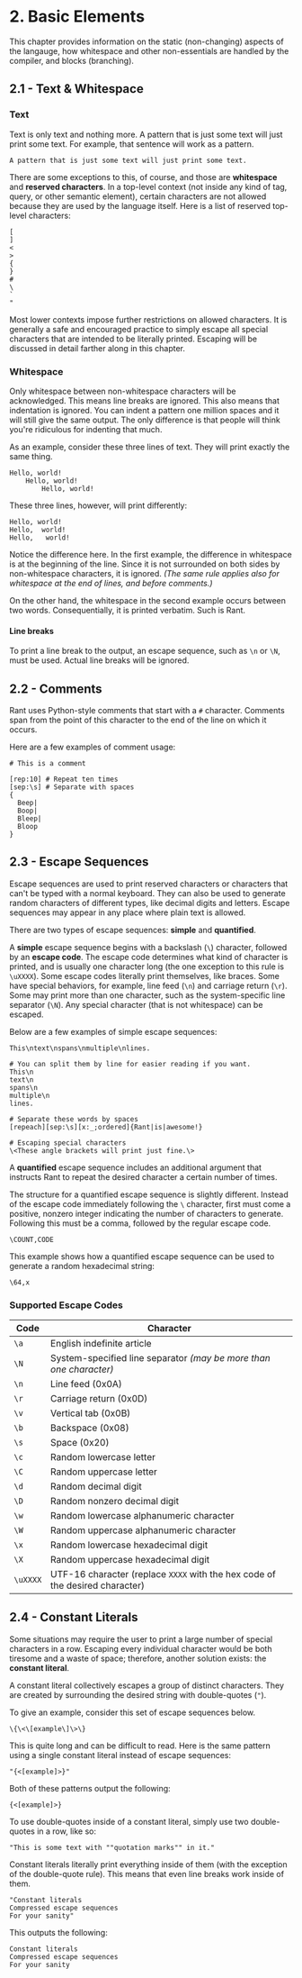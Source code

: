 # 2. Basic Elements

This chapter provides information on the static (non-changing) aspects of the langauge, how whitespace and other non-essentials are handled by the compiler, and blocks (branching).

## 2.1 - Text & Whitespace

### Text

Text is only text and nothing more. A pattern that is just some text will just print some text. For example, that sentence will work as a pattern.

```rant
A pattern that is just some text will just print some text.
```

There are some exceptions to this, of course, and those are **whitespace** and **reserved characters**. In a top-level context (not inside any kind of tag, query, or other semantic element), certain characters are not allowed because they are used by the language itself. Here is a list of reserved top-level characters:

```
[
]
<
>
{
}
#
\
`
"
```

Most lower contexts impose further restrictions on allowed characters. It is generally a safe and encouraged practice to simply escape all special characters that are intended to be literally printed. Escaping will be discussed in detail farther along in this chapter.

### Whitespace

Only whitespace between non-whitespace characters will be acknowledged. This means line breaks are ignored. This also means that indentation is ignored. You can indent a pattern one million spaces and it will still give the same output. The only difference is that people will think you're ridiculous for indenting that much.

As an example, consider these three lines of text. They will print exactly the same thing.
```rant
Hello, world!
    Hello, world!
        Hello, world!
```

These three lines, however, will print differently:
```rant
Hello, world!
Hello,  world!
Hello,   world!
```

Notice the difference here. In the first example, the difference in whitespace is at the beginning of the line. Since it is not surrounded on both sides by non-whitespace characters, it is ignored. *(The same rule applies also for whitespace at the end of lines, and before comments.)*

On the other hand, the whitespace in the second example occurs between two words. Consequentially, it is printed verbatim. Such is Rant.

#### Line breaks

To print a line break to the output, an escape sequence, such as `\n` or `\N`, must be used. Actual line breaks will be ignored.

## 2.2 - Comments

Rant uses Python-style comments that start with a `#` character. Comments span from the point of this character to the end of the line on which it occurs.

Here are a few examples of comment usage:

```rant
# This is a comment
```

```rant
[rep:10] # Repeat ten times
[sep:\s] # Separate with spaces
{
  Beep|
  Boop|
  Bleep|
  Bloop
}
```

## 2.3 - Escape Sequences

Escape sequences are used to print reserved characters or characters that can't be typed with a normal keyboard. They can also be used to generate random characters of different types, like decimal digits and letters. Escape sequences may appear in any place where plain text is allowed.

There are two types of escape sequences: **simple** and **quantified**.

A **simple** escape sequence begins with a backslash (`\`) character, followed by an **escape code**. The escape code determines what kind of character is printed, and is usually one character long (the one exception to this rule is `\uXXXX`). Some escape codes literally print themselves, like braces. Some have special behaviors, for example, line feed (`\n`) and carriage return (`\r`). Some may print more than one character, such as the system-specific line separator (`\N`). Any special character (that is not whitespace) can be escaped.

Below are a few examples of simple escape sequences:

```rant
This\ntext\nspans\nmultiple\nlines.

# You can split them by line for easier reading if you want.
This\n
text\n
spans\n
multiple\n
lines.

# Separate these words by spaces
[repeach][sep:\s][x:_;ordered]{Rant|is|awesome!}

# Escaping special characters
\<These angle brackets will print just fine.\>
```

A **quantified** escape sequence includes an additional argument that instructs Rant to repeat the desired character a certain number of times.

The structure for a quantified escape sequence is slightly different. Instead of the escape code immediately following the `\` character, first must come a positive, nonzero integer indicating the number of characters to generate. Following this must be a comma, followed by the regular escape code.
```
\COUNT,CODE
```

This example shows how a quantified escape sequence can be used to generate a random hexadecimal string:
```rant
\64,x
```

### Supported Escape Codes

|Code|Character|
|----|---------|
|`\a`|English indefinite article|
|`\N`|System-specified line separator _(may be more than one character)_ |
|`\n`|Line feed (0x0A)|
|`\r`|Carriage return (0x0D)|
|`\v`|Vertical tab (0x0B)|
|`\b`|Backspace (0x08)|
|`\s`|Space (0x20)|
|`\c`|Random lowercase letter|
|`\C`|Random uppercase letter|
|`\d`|Random decimal digit|
|`\D`|Random nonzero decimal digit|
|`\w`|Random lowercase alphanumeric character|
|`\W`|Random uppercase alphanumeric character|
|`\x`|Random lowercase hexadecimal digit|
|`\X`|Random uppercase hexadecimal digit|
|`\uXXXX`|UTF-16 character (replace `XXXX` with the hex code of the desired character)|

## 2.4 - Constant Literals

Some situations may require the user to print a large number of special characters in a row. Escaping every individual character would be both tiresome and a waste of space; therefore, another solution exists: the **constant literal**.

A constant literal collectively escapes a group of distinct characters. They are created by surrounding the desired string with double-quotes (`"`).

To give an example, consider this set of escape sequences below.
```rant
\{\<\[example\]\>\}
```

This is quite long and can be difficult to read. Here is the same pattern using a single constant literal instead of escape sequences:
```rant
"{<[example]>}"
```

Both of these patterns output the following:
```
{<[example]>}
```

To use double-quotes inside of a constant literal, simply use two double-quotes in a row, like so:
```rant
"This is some text with ""quotation marks"" in it."
```

Constant literals literally print everything inside of them (with the exception of the double-quote rule). This means that even line breaks work inside of them.

```rant
"Constant literals
Compressed escape sequences
For your sanity"
```
This outputs the following:
```
Constant literals
Compressed escape sequences
For your sanity
```
